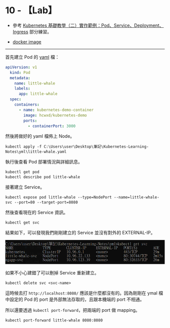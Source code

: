 # 10 - 【Lab】
* 參考 [Kubernetes 基礎教學（二）實作範例：Pod、Service、Deployment、Ingress](https://cwhu.medium.com/kubernetes-implement-ingress-deployment-tutorial-7431c5f96c3e) 部分練習。

* [docker image](https://hub.docker.com/r/hcwxd/kubernetes-demo)

---

首先建立 Pod 的 [yaml](https://github.com/memorykghs/Kubernetes-Learning-Notes/blob/main/yml/little-whale.yaml) 檔：
```yml
apiVersion: v1
  kind: Pod
  metadata:
    name: little-whale
    labels:
      app: little-whale
  spec:
    containers:
      - name: kubernetes-demo-container
        image: hcwxd/kubernetes-demo
        ports:
          - containerPort: 3000
```

然後將做好的 yaml 檔佈上 Node。
```docker
kubectl apply -f C:\Users\user\Desktop\筆記\Kubernetes-Learning-Notes\yml\little-whale.yaml
```

執行後查看 Pod 部署情況與詳細訊息。
```docker
kubectl get pod
kubectl describe pod little-whale 
```

接著建立 Service。
```docker
kubectl expose pod little-whale --type=NodePort --name=little-whale-svc --port=80 --target-port=8080
```

然後查看現在的 Service 資訊。
```docker
kubectl get svc
```
結果如下，可以發現我們剛剛建立的 Service 並沒有對外的 EXTERNAL-IP。<br/>

![](/images/lab-3-1.png)

如果不小心建錯了可以刪掉 Service 重新建立。
```docker
kubectl delete svc <svc-name>
```

這時候去打 `http://localhost:8080/` 應該是什麼都沒有的。因為剛剛在 ymal 檔中設定的 Pod 的 port 是外部無法存取的，且跟本機端的 port 不相通。

所以還要透過 `kubectl port-forward`，把兩端的 port 做 mapping。

```docker
kubectl port-forward little-whale 8080:8080
```
